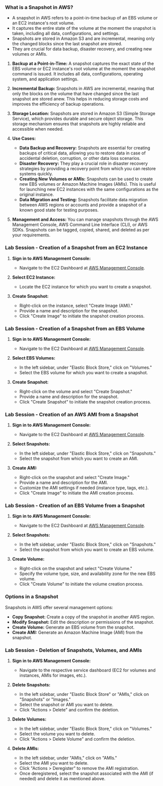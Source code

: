 ### What is a Snapshot in AWS?
- A snapshot in AWS refers to a point-in-time backup of an EBS volume or an EC2 instance's root volume.
- It captures the entire state of the volume at the moment the snapshot is taken, including all data, configurations, and settings.
- Snapshots are stored in Amazon S3 and are incremental, meaning only the changed blocks since the last snapshot are stored.
- They are crucial for data backup, disaster recovery, and creating new volumes or AMIs.

1. **Backup at a Point-in-Time:** A snapshot captures the exact state of the EBS volume or EC2 instance's root volume at the moment the snapshot command is issued. It includes all data, configurations, operating system, and application settings.

2. **Incremental Backup:** Snapshots in AWS are incremental, meaning that only the blocks on the volume that have changed since the last snapshot are stored anew. This helps in reducing storage costs and improves the efficiency of backup operations.

3. **Storage Location:** Snapshots are stored in Amazon S3 (Simple Storage Service), which provides durable and secure object storage. This storage mechanism ensures that snapshots are highly reliable and accessible when needed.

4. **Use Cases:**
   - **Data Backup and Recovery:** Snapshots are essential for creating backups of critical data, allowing you to restore data in case of accidental deletion, corruption, or other data loss scenarios.
   - **Disaster Recovery:** They play a crucial role in disaster recovery strategies by providing a recovery point from which you can restore systems quickly.
   - **Creating New Volumes or AMIs:** Snapshots can be used to create new EBS volumes or Amazon Machine Images (AMIs). This is useful for launching new EC2 instances with the same configurations as the original instance.
   - **Data Migration and Testing:** Snapshots facilitate data migration between AWS regions or accounts and provide a snapshot of a known good state for testing purposes.

5. **Management and Access:** You can manage snapshots through the AWS Management Console, AWS Command Line Interface (CLI), or AWS SDKs. Snapshots can be tagged, copied, shared, and deleted as per your requirements.


### Lab Session - Creation of a Snapshot from an EC2 Instance

1. **Sign in to AWS Management Console:**
   - Navigate to the EC2 Dashboard at [AWS Management Console](https://console.aws.amazon.com/ec2/).

2. **Select EC2 Instance:**
   - Locate the EC2 instance for which you want to create a snapshot.

3. **Create Snapshot:**
   - Right-click on the instance, select "Create Image (AMI)."
   - Provide a name and description for the snapshot.
   - Click "Create Image" to initiate the snapshot creation process.

### Lab Session - Creation of a Snapshot from an EBS Volume

1. **Sign in to AWS Management Console:**
   - Navigate to the EC2 Dashboard at [AWS Management Console](https://console.aws.amazon.com/ec2/).

2. **Select EBS Volumes:**
   - In the left sidebar, under "Elastic Block Store," click on "Volumes."
   - Select the EBS volume for which you want to create a snapshot.

3. **Create Snapshot:**
   - Right-click on the volume and select "Create Snapshot."
   - Provide a name and description for the snapshot.
   - Click "Create Snapshot" to initiate the snapshot creation process.

### Lab Session - Creation of an AWS AMI from a Snapshot

1. **Sign in to AWS Management Console:**
   - Navigate to the EC2 Dashboard at [AWS Management Console](https://console.aws.amazon.com/ec2/).

2. **Select Snapshots:**
   - In the left sidebar, under "Elastic Block Store," click on "Snapshots."
   - Select the snapshot from which you want to create an AMI.

3. **Create AMI:**
   - Right-click on the snapshot and select "Create Image."
   - Provide a name and description for the AMI.
   - Customize the AMI settings if needed (instance type, tags, etc.).
   - Click "Create Image" to initiate the AMI creation process.

### Lab Session - Creation of an EBS Volume from a Snapshot

1. **Sign in to AWS Management Console:**
   - Navigate to the EC2 Dashboard at [AWS Management Console](https://console.aws.amazon.com/ec2/).

2. **Select Snapshots:**
   - In the left sidebar, under "Elastic Block Store," click on "Snapshots."
   - Select the snapshot from which you want to create an EBS volume.

3. **Create Volume:**
   - Right-click on the snapshot and select "Create Volume."
   - Specify the volume type, size, and availability zone for the new EBS volume.
   - Click "Create Volume" to initiate the volume creation process.

### Options in a Snapshot

Snapshots in AWS offer several management options:

- **Copy Snapshot:** Create a copy of the snapshot in another AWS region.
- **Modify Snapshot:** Edit the description or permissions of the snapshot.
- **Create Volume:** Generate an EBS volume from the snapshot.
- **Create AMI:** Generate an Amazon Machine Image (AMI) from the snapshot.

### Lab Session - Deletion of Snapshots, Volumes, and AMIs

1. **Sign in to AWS Management Console:**
   - Navigate to the respective service dashboard (EC2 for volumes and instances, AMIs for images, etc.).

2. **Delete Snapshots:**
   - In the left sidebar, under "Elastic Block Store" or "AMIs," click on "Snapshots" or "Images."
   - Select the snapshot or AMI you want to delete.
   - Click "Actions > Delete" and confirm the deletion.

3. **Delete Volumes:**
   - In the left sidebar, under "Elastic Block Store," click on "Volumes."
   - Select the volume you want to delete.
   - Click "Actions > Delete Volume" and confirm the deletion.

4. **Delete AMIs:**
   - In the left sidebar, under "AMIs," click on "AMIs."
   - Select the AMI you want to delete.
   - Click "Actions > Deregister" to remove the AMI registration.
   - Once deregistered, select the snapshot associated with the AMI (if needed) and delete it as mentioned above.
